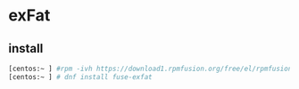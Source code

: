 # exFat

## install

```bash
[centos:~ ] #rpm -ivh https://download1.rpmfusion.org/free/el/rpmfusion-free-release-8.noarch.rpm
[centos:~ ] # dnf install fuse-exfat
```
